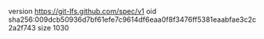 version https://git-lfs.github.com/spec/v1
oid sha256:009dcb50936d7bf61efe7c9614df6eaa0f8f3476ff5381eaabfae3c2c2a2f743
size 1030
